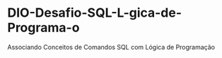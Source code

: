# DIO-Desafio-SQL-L-gica-de-Programa-o
Associando Conceitos de Comandos SQL com Lógica de Programação
